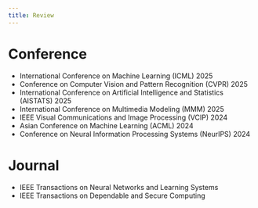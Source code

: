 ```yaml
---
title: Review
---
```


# Conference
- International Conference on Machine Learning (ICML) 2025
- Conference on Computer Vision and Pattern Recognition (CVPR) 2025
- International Conference on Artificial Intelligence and Statistics (AISTATS) 2025
- International Conference on Multimedia Modeling (MMM) 2025
- IEEE Visual Communications and Image Processing (VCIP) 2024
- Asian Conference on Machine Learning (ACML) 2024
- Conference on Neural Information Processing Systems (NeurIPS) 2024

# Journal
- IEEE Transactions on Neural Networks and Learning Systems
- IEEE Transactions on Dependable and Secure Computing
